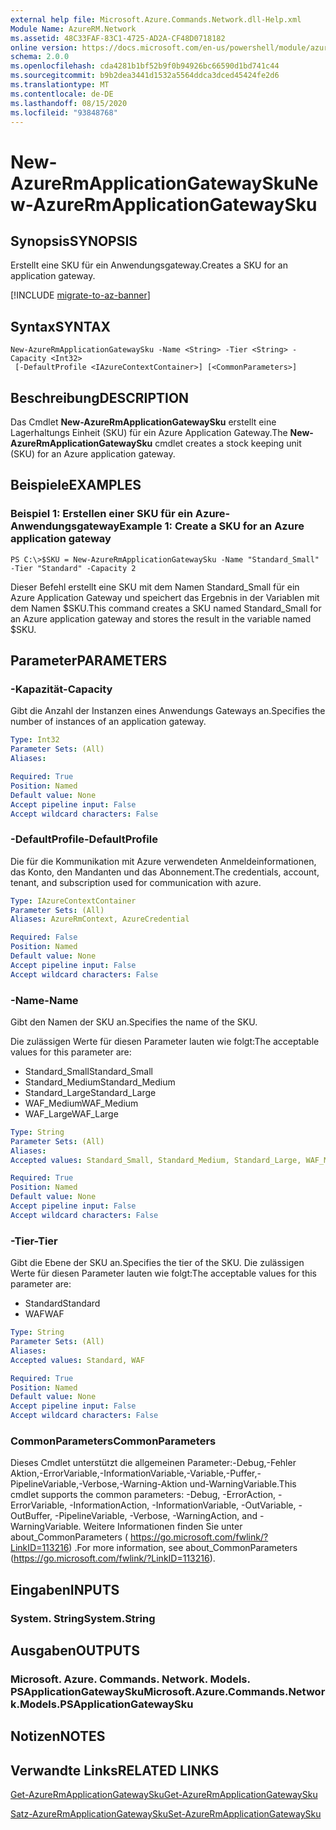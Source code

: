 ```yaml
---
external help file: Microsoft.Azure.Commands.Network.dll-Help.xml
Module Name: AzureRM.Network
ms.assetid: 48C33FAF-83C1-4725-AD2A-CF48D0718182
online version: https://docs.microsoft.com/en-us/powershell/module/azurerm.network/new-azurermapplicationgatewaysku
schema: 2.0.0
ms.openlocfilehash: cda4281b1bf52b9f0b94926bc66590d1bd741c44
ms.sourcegitcommit: b9b2dea3441d1532a5564ddca3dced45424fe2d6
ms.translationtype: MT
ms.contentlocale: de-DE
ms.lasthandoff: 08/15/2020
ms.locfileid: "93848768"
---
```

# <span data-ttu-id="3496c-101">New-AzureRmApplicationGatewaySku</span><span class="sxs-lookup"><span data-stu-id="3496c-101">New-AzureRmApplicationGatewaySku</span></span>

## <span data-ttu-id="3496c-102">Synopsis</span><span class="sxs-lookup"><span data-stu-id="3496c-102">SYNOPSIS</span></span>
<span data-ttu-id="3496c-103">Erstellt eine SKU für ein Anwendungsgateway.</span><span class="sxs-lookup"><span data-stu-id="3496c-103">Creates a SKU for an application gateway.</span></span>

[!INCLUDE [migrate-to-az-banner](../../includes/migrate-to-az-banner.md)]

## <span data-ttu-id="3496c-104">Syntax</span><span class="sxs-lookup"><span data-stu-id="3496c-104">SYNTAX</span></span>

```
New-AzureRmApplicationGatewaySku -Name <String> -Tier <String> -Capacity <Int32>
 [-DefaultProfile <IAzureContextContainer>] [<CommonParameters>]
```

## <span data-ttu-id="3496c-105">Beschreibung</span><span class="sxs-lookup"><span data-stu-id="3496c-105">DESCRIPTION</span></span>
<span data-ttu-id="3496c-106">Das Cmdlet **New-AzureRmApplicationGatewaySku** erstellt eine Lagerhaltungs Einheit (SKU) für ein Azure Application Gateway.</span><span class="sxs-lookup"><span data-stu-id="3496c-106">The **New-AzureRmApplicationGatewaySku** cmdlet creates a stock keeping unit (SKU) for an Azure application gateway.</span></span>

## <span data-ttu-id="3496c-107">Beispiele</span><span class="sxs-lookup"><span data-stu-id="3496c-107">EXAMPLES</span></span>

### <span data-ttu-id="3496c-108">Beispiel 1: Erstellen einer SKU für ein Azure-Anwendungsgateway</span><span class="sxs-lookup"><span data-stu-id="3496c-108">Example 1: Create a SKU for an Azure application gateway</span></span>
```
PS C:\>$SKU = New-AzureRmApplicationGatewaySku -Name "Standard_Small" -Tier "Standard" -Capacity 2
```

<span data-ttu-id="3496c-109">Dieser Befehl erstellt eine SKU mit dem Namen Standard_Small für ein Azure Application Gateway und speichert das Ergebnis in der Variablen mit dem Namen $SKU.</span><span class="sxs-lookup"><span data-stu-id="3496c-109">This command creates a SKU named Standard_Small for an Azure application gateway and stores the result in the variable named $SKU.</span></span>

## <span data-ttu-id="3496c-110">Parameter</span><span class="sxs-lookup"><span data-stu-id="3496c-110">PARAMETERS</span></span>

### <span data-ttu-id="3496c-111">-Kapazität</span><span class="sxs-lookup"><span data-stu-id="3496c-111">-Capacity</span></span>
<span data-ttu-id="3496c-112">Gibt die Anzahl der Instanzen eines Anwendungs Gateways an.</span><span class="sxs-lookup"><span data-stu-id="3496c-112">Specifies the number of instances of an application gateway.</span></span>

```yaml
Type: Int32
Parameter Sets: (All)
Aliases: 

Required: True
Position: Named
Default value: None
Accept pipeline input: False
Accept wildcard characters: False
```

### <span data-ttu-id="3496c-113">-DefaultProfile</span><span class="sxs-lookup"><span data-stu-id="3496c-113">-DefaultProfile</span></span>
<span data-ttu-id="3496c-114">Die für die Kommunikation mit Azure verwendeten Anmeldeinformationen, das Konto, den Mandanten und das Abonnement.</span><span class="sxs-lookup"><span data-stu-id="3496c-114">The credentials, account, tenant, and subscription used for communication with azure.</span></span>

```yaml
Type: IAzureContextContainer
Parameter Sets: (All)
Aliases: AzureRmContext, AzureCredential

Required: False
Position: Named
Default value: None
Accept pipeline input: False
Accept wildcard characters: False
```

### <span data-ttu-id="3496c-115">-Name</span><span class="sxs-lookup"><span data-stu-id="3496c-115">-Name</span></span>
<span data-ttu-id="3496c-116">Gibt den Namen der SKU an.</span><span class="sxs-lookup"><span data-stu-id="3496c-116">Specifies the name of the SKU.</span></span>

<span data-ttu-id="3496c-117">Die zulässigen Werte für diesen Parameter lauten wie folgt:</span><span class="sxs-lookup"><span data-stu-id="3496c-117">The acceptable values for this parameter are:</span></span>

- <span data-ttu-id="3496c-118">Standard_Small</span><span class="sxs-lookup"><span data-stu-id="3496c-118">Standard_Small</span></span>
- <span data-ttu-id="3496c-119">Standard_Medium</span><span class="sxs-lookup"><span data-stu-id="3496c-119">Standard_Medium</span></span>
- <span data-ttu-id="3496c-120">Standard_Large</span><span class="sxs-lookup"><span data-stu-id="3496c-120">Standard_Large</span></span>
- <span data-ttu-id="3496c-121">WAF_Medium</span><span class="sxs-lookup"><span data-stu-id="3496c-121">WAF_Medium</span></span>
- <span data-ttu-id="3496c-122">WAF_Large</span><span class="sxs-lookup"><span data-stu-id="3496c-122">WAF_Large</span></span>

```yaml
Type: String
Parameter Sets: (All)
Aliases: 
Accepted values: Standard_Small, Standard_Medium, Standard_Large, WAF_Medium, WAF_Large

Required: True
Position: Named
Default value: None
Accept pipeline input: False
Accept wildcard characters: False
```

### <span data-ttu-id="3496c-123">-Tier</span><span class="sxs-lookup"><span data-stu-id="3496c-123">-Tier</span></span>
<span data-ttu-id="3496c-124">Gibt die Ebene der SKU an.</span><span class="sxs-lookup"><span data-stu-id="3496c-124">Specifies the tier of the SKU.</span></span>
<span data-ttu-id="3496c-125">Die zulässigen Werte für diesen Parameter lauten wie folgt:</span><span class="sxs-lookup"><span data-stu-id="3496c-125">The acceptable values for this parameter are:</span></span>

- <span data-ttu-id="3496c-126">Standard</span><span class="sxs-lookup"><span data-stu-id="3496c-126">Standard</span></span>
- <span data-ttu-id="3496c-127">WAF</span><span class="sxs-lookup"><span data-stu-id="3496c-127">WAF</span></span>

```yaml
Type: String
Parameter Sets: (All)
Aliases: 
Accepted values: Standard, WAF

Required: True
Position: Named
Default value: None
Accept pipeline input: False
Accept wildcard characters: False
```

### <span data-ttu-id="3496c-128">CommonParameters</span><span class="sxs-lookup"><span data-stu-id="3496c-128">CommonParameters</span></span>
<span data-ttu-id="3496c-129">Dieses Cmdlet unterstützt die allgemeinen Parameter:-Debug,-Fehler Aktion,-ErrorVariable,-InformationVariable,-Variable,-Puffer,-PipelineVariable,-Verbose,-Warning-Aktion und-WarningVariable.</span><span class="sxs-lookup"><span data-stu-id="3496c-129">This cmdlet supports the common parameters: -Debug, -ErrorAction, -ErrorVariable, -InformationAction, -InformationVariable, -OutVariable, -OutBuffer, -PipelineVariable, -Verbose, -WarningAction, and -WarningVariable.</span></span> <span data-ttu-id="3496c-130">Weitere Informationen finden Sie unter about_CommonParameters ( https://go.microsoft.com/fwlink/?LinkID=113216) .</span><span class="sxs-lookup"><span data-stu-id="3496c-130">For more information, see about_CommonParameters (https://go.microsoft.com/fwlink/?LinkID=113216).</span></span>

## <span data-ttu-id="3496c-131">Eingaben</span><span class="sxs-lookup"><span data-stu-id="3496c-131">INPUTS</span></span>

### <span data-ttu-id="3496c-132">System. String</span><span class="sxs-lookup"><span data-stu-id="3496c-132">System.String</span></span>

## <span data-ttu-id="3496c-133">Ausgaben</span><span class="sxs-lookup"><span data-stu-id="3496c-133">OUTPUTS</span></span>

### <span data-ttu-id="3496c-134">Microsoft. Azure. Commands. Network. Models. PSApplicationGatewaySku</span><span class="sxs-lookup"><span data-stu-id="3496c-134">Microsoft.Azure.Commands.Network.Models.PSApplicationGatewaySku</span></span>

## <span data-ttu-id="3496c-135">Notizen</span><span class="sxs-lookup"><span data-stu-id="3496c-135">NOTES</span></span>

## <span data-ttu-id="3496c-136">Verwandte Links</span><span class="sxs-lookup"><span data-stu-id="3496c-136">RELATED LINKS</span></span>

[<span data-ttu-id="3496c-137">Get-AzureRmApplicationGatewaySku</span><span class="sxs-lookup"><span data-stu-id="3496c-137">Get-AzureRmApplicationGatewaySku</span></span>](./Get-AzureRmApplicationGatewaySku.md)

[<span data-ttu-id="3496c-138">Satz-AzureRmApplicationGatewaySku</span><span class="sxs-lookup"><span data-stu-id="3496c-138">Set-AzureRmApplicationGatewaySku</span></span>](./Set-AzureRmApplicationGatewaySku.md)


